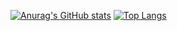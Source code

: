 
[![Anurag's GitHub stats](https://github-readme-stats.vercel.app/api?username=ethan-r-gallup&count_private=true&line_height=27)](https://github.com/anuraghazra/github-readme-stats)
[![Top Langs](https://github-readme-stats.vercel.app/api/top-langs/?username=ethan-r-gallup&exclude_repo=Numerical-Methods,Fund-process-eng&hide=jupyter%20notebook)](https://github.com/anuraghazra/github-readme-stats)
